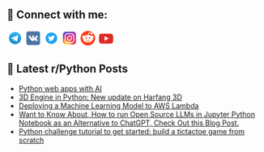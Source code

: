## 🔎 Connect with me:
[<img src="https://github.com/bullbesh/bullbesh/blob/main/images/Telegram.png" width="32" height="32" />](https://t.me/bullbesh)
[<img src="https://github.com/bullbesh/bullbesh/blob/main/images/VK.png" width="32" height="32" />](https://vk.com/bullbesh)
[<img src="https://github.com/bullbesh/bullbesh/blob/main/images/Twitter.png" width="32" height="32" />](https://twitter.com/bullbesh1)
[<img src="https://github.com/bullbesh/bullbesh/blob/main/images/Instagram.png" width="32" height="32" />](https://www.instagram.com/bullbesh)
[<img src="https://github.com/bullbesh/bullbesh/blob/main/images/Reddit.png" width="32" height="32" />](https://www.reddit.com/user/bullbesh)
[<img src="https://github.com/bullbesh/bullbesh/blob/main/images/YouTube.png" width="32" height="32" />](https://www.youtube.com/channel/UCtfjRs6uzgq5mfm8S06WTcg)

## 📕 Latest r/Python Posts
<!-- BLOG-POST-LIST:START -->
- [Python web apps with AI](https://www.reddit.com/r/Python/comments/15x9n3j/python_web_apps_with_ai/)
- [3D Engine in Python: New update on Harfang 3D](https://www.reddit.com/r/Python/comments/15x8tqh/3d_engine_in_python_new_update_on_harfang_3d/)
- [Deploying a Machine Learning Model to AWS Lambda](https://www.reddit.com/r/Python/comments/15x8mbe/deploying_a_machine_learning_model_to_aws_lambda/)
- [Want to Know About, How to run Open Source LLMs in Jupyter Python Notebook as an Alternative to ChatGPT, Check Out this Blog Post.](https://www.reddit.com/r/Python/comments/15x8jwu/want_to_know_about_how_to_run_open_source_llms_in/)
- [Python challenge tutorial to get started: build a tictactoe game from scratch](https://www.reddit.com/r/Python/comments/15x7so4/python_challenge_tutorial_to_get_started_build_a/)
<!-- BLOG-POST-LIST:END -->

